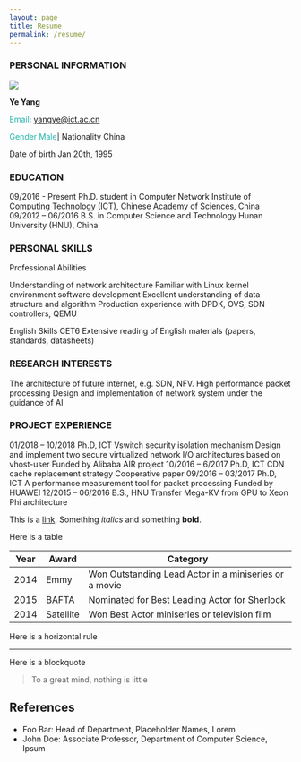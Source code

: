```yaml
---
layout: page
title: Resume
permalink: /resume/
---
```


### **PERSONAL INFORMATION**

<img class="profile-picture" src="sherlock.jpg">

**Ye Yang**

<font color="#20B2AA" style="float: left;">Email</font>: yangye@ict.ac.cn


<font color="#20B2AA" style="float:left;">Gender Male</font> | Nationality China  

Date of birth Jan 20th, 1995  


### **EDUCATION**

09/2016 - Present Ph.D. student in Computer Network Institute of Computing Technology (ICT), Chinese Academy of Sciences, China  
09/2012 – 06/2016 B.S. in Computer Science and Technology Hunan University (HNU), China


### **PERSONAL SKILLS**

Professional Abilities

Understanding of network architecture
Familiar with Linux kernel environment software development
Excellent understanding of data structure and algorithm
Production experience with DPDK, OVS, SDN controllers, QEMU

English Skills
CET6
Extensive reading of English materials (papers, standards, datasheets)

### **RESEARCH INTERESTS**

The architecture of future internet, e.g. SDN, NFV.
High performance packet processing
Design and implementation of network system under the guidance of AI

### **PROJECT EXPERIENCE**

01/2018 – 10/2018 Ph.D, ICT Vswitch security isolation mechanism
	Design and implement two secure virtualized network I/O architectures based on vhost-user
	Funded by Alibaba AIR project
10/2016 – 6/2017 Ph.D, ICT CDN cache replacement strategy
	Cooperative paper
09/2016 – 03/2017 Ph.D, ICT A performance measurement tool for packet processing
	Funded by HUAWEI
12/2015 – 06/2016 B.S., HNU Transfer Mega-KV from GPU to Xeon Phi architecture



This is a [link](http://google.com). Something *italics* and something **bold**.

Here is a table


Year | Award | Category
-----|-------|--------
2014 | Emmy  | Won Outstanding Lead Actor in a miniseries or a movie
2015 | BAFTA | Nominated for Best Leading Actor for Sherlock
2014 | Satellite | Won Best Actor miniseries or television film


Here is a horizontal rule

---

Here is a blockquote

> To a great mind, nothing is little

## References

* Foo Bar: Head of Department, Placeholder Names, Lorem
* John Doe: Associate Professor, Department of Computer Science, Ipsum
